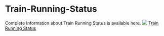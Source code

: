 # Train-Running-Status
Complete Information about Train Running Status is available here.
<img src="https://www.indiandiplomacy.in/wp-content/uploads/sites/29/2017/04/Train-Running-Status-2-696x392.jpg">
<a href="https://www.indiandiplomacy.in/train-running-status/">Train Running Status</a>
